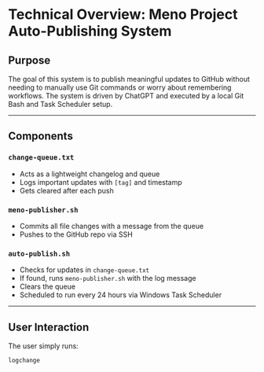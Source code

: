 # Technical Overview: Meno Project Auto-Publishing System

## Purpose

The goal of this system is to publish meaningful updates to GitHub without needing to manually use Git commands or worry about remembering workflows. The system is driven by ChatGPT and executed by a local Git Bash and Task Scheduler setup.

---

## Components

### `change-queue.txt`
- Acts as a lightweight changelog and queue
- Logs important updates with `[tag]` and timestamp
- Gets cleared after each push

### `meno-publisher.sh`
- Commits all file changes with a message from the queue
- Pushes to the GitHub repo via SSH

### `auto-publish.sh`
- Checks for updates in `change-queue.txt`
- If found, runs `meno-publisher.sh` with the log message
- Clears the queue
- Scheduled to run every 24 hours via Windows Task Scheduler

---

## User Interaction

The user simply runs:

```bash
logchange
